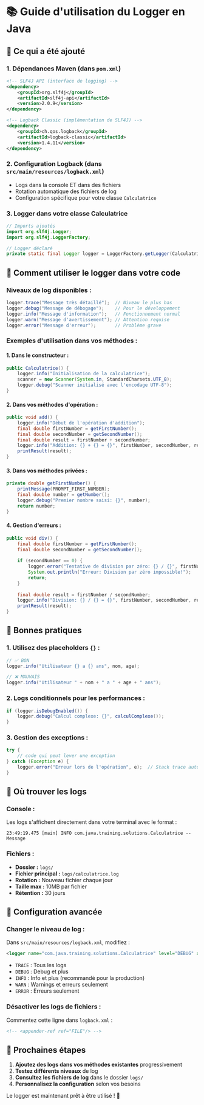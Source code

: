 # 📚 Guide d'utilisation du Logger en Java

## 🎯 Ce qui a été ajouté

### 1. **Dépendances Maven** (dans `pom.xml`)
```xml
<!-- SLF4J API (interface de logging) -->
<dependency>
    <groupId>org.slf4j</groupId>
    <artifactId>slf4j-api</artifactId>
    <version>2.0.9</version>
</dependency>

<!-- Logback Classic (implémentation de SLF4J) -->
<dependency>
    <groupId>ch.qos.logback</groupId>
    <artifactId>logback-classic</artifactId>
    <version>1.4.11</version>
</dependency>
```

### 2. **Configuration Logback** (dans `src/main/resources/logback.xml`)
- Logs dans la console ET dans des fichiers
- Rotation automatique des fichiers de log
- Configuration spécifique pour votre classe `Calculatrice`

### 3. **Logger dans votre classe Calculatrice**
```java
// Imports ajoutés
import org.slf4j.Logger;
import org.slf4j.LoggerFactory;

// Logger déclaré
private static final Logger logger = LoggerFactory.getLogger(Calculatrice.class);
```

## 🚀 Comment utiliser le logger dans votre code

### **Niveaux de log disponibles :**
```java
logger.trace("Message très détaillé");  // Niveau le plus bas
logger.debug("Message de débogage");    // Pour le développement
logger.info("Message d'information");   // Fonctionnement normal
logger.warn("Message d'avertissement"); // Attention requise
logger.error("Message d'erreur");       // Problème grave
```

### **Exemples d'utilisation dans vos méthodes :**

#### **1. Dans le constructeur :**
```java
public Calculatrice() {
    logger.info("Initialisation de la calculatrice");
    scanner = new Scanner(System.in, StandardCharsets.UTF_8);
    logger.debug("Scanner initialisé avec l'encodage UTF-8");
}
```

#### **2. Dans vos méthodes d'opération :**
```java
public void add() {
    logger.info("Début de l'opération d'addition");
    final double firstNumber = getFirstNumber();
    final double secondNumber = getSecondNumber();
    final double result = firstNumber + secondNumber;
    logger.info("Addition: {} + {} = {}", firstNumber, secondNumber, result);
    printResult(result);
}
```

#### **3. Dans vos méthodes privées :**
```java
private double getFirstNumber() {
    printMessage(PROMPT_FIRST_NUMBER);
    final double number = getNumber();
    logger.debug("Premier nombre saisi: {}", number);
    return number;
}
```

#### **4. Gestion d'erreurs :**
```java
public void div() {
    final double firstNumber = getFirstNumber();
    final double secondNumber = getSecondNumber();
    
    if (secondNumber == 0) {
        logger.error("Tentative de division par zéro: {} / {}", firstNumber, secondNumber);
        System.out.println("Erreur: Division par zéro impossible!");
        return;
    }
    
    final double result = firstNumber / secondNumber;
    logger.info("Division: {} / {} = {}", firstNumber, secondNumber, result);
    printResult(result);
}
```

## 🎨 Bonnes pratiques

### **1. Utilisez des placeholders `{}` :**
```java
// ✅ BON
logger.info("Utilisateur {} a {} ans", nom, age);

// ❌ MAUVAIS
logger.info("Utilisateur " + nom + " a " + age + " ans");
```

### **2. Logs conditionnels pour les performances :**
```java
if (logger.isDebugEnabled()) {
    logger.debug("Calcul complexe: {}", calculComplexe());
}
```

### **3. Gestion des exceptions :**
```java
try {
    // code qui peut lever une exception
} catch (Exception e) {
    logger.error("Erreur lors de l'opération", e);  // Stack trace automatique
}
```

## 📁 Où trouver les logs

### **Console :**
Les logs s'affichent directement dans votre terminal avec le format :
```
23:49:19.475 [main] INFO com.java.training.solutions.Calculatrice -- Message
```

### **Fichiers :**
- **Dossier :** `logs/`
- **Fichier principal :** `logs/calculatrice.log`
- **Rotation :** Nouveau fichier chaque jour
- **Taille max :** 10MB par fichier
- **Rétention :** 30 jours

## 🔧 Configuration avancée

### **Changer le niveau de log :**
Dans `src/main/resources/logback.xml`, modifiez :
```xml
<logger name="com.java.training.solutions.Calculatrice" level="DEBUG" additivity="false">
```
- `TRACE` : Tous les logs
- `DEBUG` : Debug et plus
- `INFO` : Info et plus (recommandé pour la production)
- `WARN` : Warnings et erreurs seulement
- `ERROR` : Erreurs seulement

### **Désactiver les logs de fichiers :**
Commentez cette ligne dans `logback.xml` :
```xml
<!-- <appender-ref ref="FILE"/> -->
```

## 🎯 Prochaines étapes

1. **Ajoutez des logs dans vos méthodes existantes** progressivement
2. **Testez différents niveaux** de log
3. **Consultez les fichiers de log** dans le dossier `logs/`
4. **Personnalisez la configuration** selon vos besoins

Le logger est maintenant prêt à être utilisé ! 🎉
